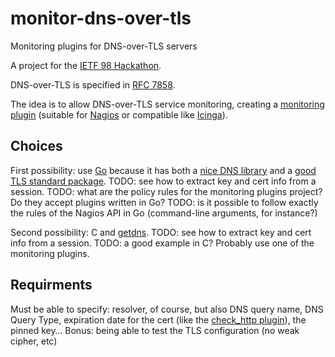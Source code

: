 # monitor-dns-over-tls
Monitoring plugins for DNS-over-TLS servers

A project for the [IETF 98 Hackathon](https://www.ietf.org/hackathon/98-hackathon.html).

DNS-over-TLS is specified in
[RFC 7858](https://www.rfc-editor.org/info/rfc7858).

The idea is to allow DNS-over-TLS service monitoring, creating a
[monitoring plugin](https://www.monitoring-plugins.org/) (suitable for [Nagios](https://www.nagios.org/)
or compatible like [Icinga](https://www.icinga.com/)). 

## Choices

First possibility: use [Go](https://golang.org/) because it has both a
[nice DNS library](https://miek.nl/2014/August/16/go-dns-package/) and
a
[good TLS standard package](https://golang.org/pkg/crypto/tls/). TODO:
see how to extract key and cert info from a session. TODO: what are
the policy rules for the monitoring plugins project? Do they accept
plugins written in Go? TODO: is it possible to follow exactly the
rules of the Nagios API in Go (command-line arguments, for instance?)

Second possibility: C and [getdns](https://getdnsapi.net/). TODO:
see how to extract key and cert info from a session. TODO: a good
example in C? Probably use one of the monitoring plugins.

## Requirments

Must be able to specify: resolver, of course, but also DNS query name, DNS Query Type, expiration date for the cert (like the [check_http plugin](https://www.monitoring-plugins.org/doc/man/check_http.html)), the pinned key… Bonus: being able to test the TLS configuration (no weak cipher, etc)
